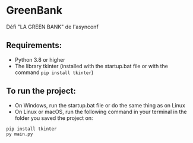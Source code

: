 # GreenBank
Défi "LA GREEN BANK" de l'asynconf

## Requirements:

- Python 3.8 or higher
- The library tkinter (installed with the startup.bat file or with the command `pip install tkinter`)

## To run the project:

- On Windows, run the startup.bat file or do the same thing as on Linux
- On Linux or macOS, run the following command in your terminal in the folder you saved the project on:
```bash
pip install tkinter
py main.py
```